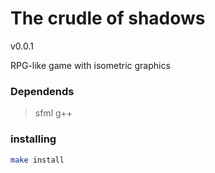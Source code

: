 # The crudle of shadows

v0.0.1

RPG-like game with isometric graphics

### Dependends
>sfml
>g++

### installing

 ```bash
make install

 ```